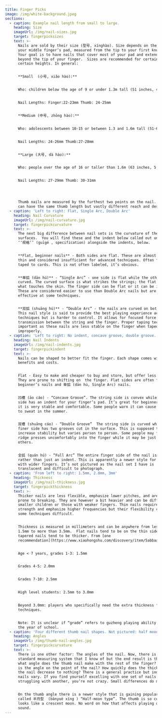 ```yaml
---
title: Finger Picks
image: /img/white-background.jpeg
sections:
  - caption: Example nail length from small to large.
    heading: Size
    imageUrl: /img/nail-sizes.jpg
    target: fingerpicksizes
    text: >-
      Nails are sold by their size (型号, xínghào). Size depends on the length of
      your middle finger’s pad, measured from the tip to your first knuckle.
      Your goal is to have nails that cover most of your pad and extend 3-5mm
      beyond the tip of your finger.  Sizes are recommended for certain ages or
      certain heights. In general:


      **Small  (小号, xiǎo hào):**


      Who: children below the age of 9 or under 1.3m tall (51 inches, 4’3”)


      Nail Lengths: Finger:22-23mm Thumb: 24-25mm


      **Medium (中号, zhōng hào):**


      Who: adolescents between 10-15 or between 1.3 and 1.6m tall (51-63 inches)


      Nail Lengths: 24-26mm Thumb:27-28mm


      **Large (大号, dà hào):**


      Who: people over the age of 16 or taller than 1.6m (63 inches, 5’3”)


      Nail Lengths: 27-29mm Thumb: 30-31mm




      Thumb nails are measured by the furthest two points on the nail. Two nails
      can have the same thumb length but vastly different reach and design.
  - caption: 'Left to right: Flat, Single Arc, Double Arc'
    heading: Nail Curvature
    imageUrl: /img/nail-curvature.jpg
    target: fingerpickcurvature
    text: >-
      The next big difference between nail sets is the curvature of their
      surfaces.  You will find these and the indent below called out under
      ‘‘规格’’ (guīgé , specification) alongside the indents, below.


      **Flat, beginner nails** - Both sides are flat. These are almost always
      thin and considered insufficient for advanced techniques. Often found
      taped to cards. This is not often labeled, it’s obvious.


      **单弧 (dān hú)** - “Single Arc” - one side is flat while the other is
      curved. The curved surface is what strikes the strings; the flat side is
      what touches the skin. The finger side can be flat or it can be indented.
      These are considered easier to use than Double Arc nails but are not as
      effective at some techniques.


      **双弧 (shuāng hú)** - “Double Arc” - the nails are curved on both sides.
      This nail style is said to provide the best playing experience across all
      techniques but is harder to control. It allows for focused force
      transmission between the string and the finger. Proper taping technique is
      important as these nails are less stable on the finger when taped
      improperly.
  - caption: 'Left to right: No indent, concave groove, double groove.'
    heading: Nail Indents
    imageUrl: /img/nail-indents.jpg
    target: fingerpickindent
    text: >-
      Nails can be shaped to better fit the finger. Each shape comes with
      benefits and costs.


      Flat - Easy to make and cheaper to buy and store, but offer less control.
      They are prone to shifting on  the finger. Flat sides are often found on
      beginner’s nails and 单弧 (dān hú, Single Arc) nails.


      凹槽 (āo cáo) - “Concave Groove”. The string side is convex while the finger
      side has an indent for your finger’s pad. It’s great for beginners because
      it is very stable and comfortable. Some people warn it can cause fingers
      to sweat in the summer.


      双槽 (shuāng cáo) - “Double Groove”  The string side is curved while the
      finer side has two grooves cut in the surface. This is supposed to
      increase stability but varies person to person. Some people may find the
      ridge presses uncomfortably into the finger while it may be just fine for
      others.


      全弧 (quán hú) - “Full Arc” The entire finger side of the nail is concave
      rather than just an indent. This is apparently a newer style for people
      with wider fingers. It’s not pictured as the nail set I have is
      translucent and difficult to photograph.
  - caption: 'From left to right: 1.5mm, 2.8mm, 3mm'
    heading: Thickness
    imageUrl: /img/nail-thickness.jpg
    target: fingerpickthickness
    text: >-
      Thicker nails are less flexible, emphasize lower pitches, and are less
      prone to breaking. They are however a bit heavier and can be difficult for
      smaller children or those with weaker fingers. Thin nails require less
      strength and emphasize higher frequencies but their flexibility can make
      some techniques difficult.


      Thickness is measured in millimeters and can be anywhere from less than
      1.5mm to more than 3.5mm.  Flat nails tend to be on the thin side while
      tapered nails tend to be thicker. From [one
      recommendation](https://www.xiaohongshu.com/discovery/item/5abbaa3e19f71621b842940a?_at=4094af468c2e9e3c03028a90cb5facedce470):


      Age < 7 years, grades 1-3: 1.5mm


      Grades 4-5: 2.0mm


      Grades 7-10: 2.5mm


      High level students: 2.5mm to 3.0mm


      Beyond 3.0mm: players who specifically need the extra thickness for their
      techniques.


      Note: It is unclear if “grade” refers to guzheng playing ability (1-10) or
      the year of school.
  - caption: 'Four different thumb nail shapes. Not pictured: half moon type.'
    heading: Angles
    imageUrl: /img/thumb-nail-angles.jpg
    target: fingerpickcurvature
    text: >-
      There is one other factor: The angles of the nail. Now, there is no
      standard measuring system that I know of but the end result is the same:
      what angle does the thumb nail make with the rest of the finger? How sharp
      is the angle on the point of the nail? How quickly does the thickness of
      the nail decrease to nothing? There is a general practice but individual
      nails vary. If you find yourself excelling with one set of nails and
      struggling with another, you’re not crazy. Small differences do matter.


      On the thumb angle there is a newer style that is gaining popularity
      called 半月型  (bànyuè xíng ) “Half-moon type”. The thumb is so curved it
      looks like a crescent moon. No word on how that affects playing or their
      sound.
---
```


